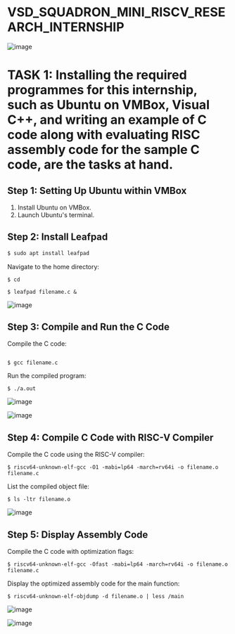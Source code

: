 # VSD_SQUADRON_MINI_RISCV_RESEARCH_INTERNSHIP

![image](https://github.com/user-attachments/assets/0f0091ae-8a07-4903-ac24-8c1342084913)

# TASK 1: Installing the required programmes for this internship, such as Ubuntu on VMBox, Visual C++, and writing an example of C code along with evaluating RISC assembly code for the sample C code, are the tasks at hand.


## Step 1: Setting Up Ubuntu within VMBox

1. Install Ubuntu on VMBox.
2. Launch Ubuntu's terminal.

## Step 2: Install Leafpad

```bash
$ sudo apt install leafpad
```
Navigate to the home directory:
```
$ cd
```
```
$ leafpad filename.c &
```

![image](https://github.com/user-attachments/assets/49f80e9e-9e0f-4c55-a526-99c0c40f35d7)

## Step 3: Compile and Run the C Code
Compile the C code:

```

$ gcc filename.c

```
Run the compiled program:
```
$ ./a.out
```
![image](https://github.com/user-attachments/assets/e029df5f-f931-4cc4-9b87-7df94b100aa5)


![image](https://github.com/user-attachments/assets/6eff5a0a-2866-4957-9e52-5e87ac542cee)

## Step 4: Compile C Code with RISC-V Compiler
Compile the C code using the RISC-V compiler:

```
$ riscv64-unknown-elf-gcc -O1 -mabi=lp64 -march=rv64i -o filename.o filename.c
```
List the compiled object file:

```
$ ls -ltr filename.o
```

![image](https://github.com/user-attachments/assets/8c8e3183-c3b2-4148-a11c-9c2a3f9c8cdd)

## Step 5: Display Assembly Code

Compile the C code with optimization flags:

```
$ riscv64-unknown-elf-gcc -Ofast -mabi=lp64 -march=rv64i -o filename.o filename.c
```
Display the optimized assembly code for the main function:

```
$ riscv64-unknown-elf-objdump -d filename.o | less /main
```

![image](https://github.com/user-attachments/assets/1f6443e6-c0cb-43b0-8a76-5777b7b6f82c)


![image](https://github.com/user-attachments/assets/ad6e5c81-aa98-4b57-b015-b2eb2a324bc2)


